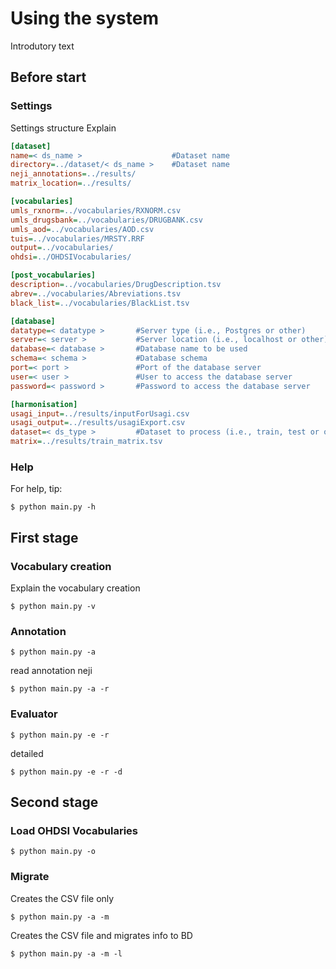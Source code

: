 # Using the system
Introdutory text

## Before start
### Settings
Settings structure Explain

```ini
[dataset]
name=< ds_name > 					#Dataset name
directory=../dataset/< ds_name > 	#Dataset name
neji_annotations=../results/
matrix_location=../results/

[vocabularies]
umls_rxnorm=../vocabularies/RXNORM.csv
umls_drugsbank=../vocabularies/DRUGBANK.csv
umls_aod=../vocabularies/AOD.csv
tuis=../vocabularies/MRSTY.RRF
output=../vocabularies/
ohdsi=../OHDSIVocabularies/

[post_vocabularies]
description=../vocabularies/DrugDescription.tsv
abrev=../vocabularies/Abreviations.tsv
black_list=../vocabularies/BlackList.tsv

[database]
datatype=< datatype >       #Server type (i.e., Postgres or other)
server=< server >           #Server location (i.e., localhost or other)
database=< database >       #Database name to be used
schema=< schema >           #Database schema
port=< port >               #Port of the database server
user=< user >               #User to access the database server
password=< password >       #Password to access the database server

[harmonisation]
usagi_input=../results/inputForUsagi.csv
usagi_output=../results/usagiExport.csv
dataset=< ds_type >         #Dataset to process (i.e., train, test or other)
matrix=../results/train_matrix.tsv
```
### Help
For help, tip:

    $ python main.py -h
    
## First stage
### Vocabulary creation
Explain the vocabulary creation

    $ python main.py -v
    
### Annotation
    $ python main.py -a
    
read annotation neji
    
    $ python main.py -a -r

### Evaluator

    $ python main.py -e -r
    
detailed
    
    $ python main.py -e -r -d
    
## Second stage
### Load OHDSI Vocabularies
    $ python main.py -o
    
### Migrate
Creates the CSV file only
    
    $ python main.py -a -m

Creates the CSV file and migrates info to BD
    
    $ python main.py -a -m -l